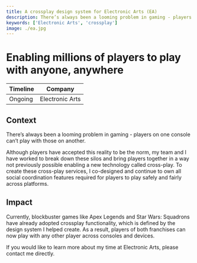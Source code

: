 ```yaml
---
title: A crossplay design system for Electronic Arts (EA)
description: There’s always been a looming problem in gaming - players on one platform can’t play with those one another. Over the years, the technology to make crossplay a reality has significantly matured.
keywords: ['Electronic Arts', 'crossplay']
image: ./ea.jpg
---
```


# Enabling millions of players to play with anyone, anywhere

| Timeline | Company         |
| -------- | --------------- |
| Ongoing  | Electronic Arts |

## Context

There’s always been a looming problem in gaming - players on one console can’t play with those on another.

Although players have accepted this reality to be the norm, my team and I have worked to break down these silos and bring players together in a way not previously possible enabling a new technology called cross-play.
To create these cross-play services, I co-designed and continue to own all social coordination features required for players to play safely and fairly across platforms.

## Impact

Currently, blockbuster games like Apex Legends and Star Wars: Squadrons have already adopted crossplay functionality, which is defined by the design system I helped create. As a result, players of both franchises can now play with any other player across consoles and devices.

If you would like to learn more about my time at Electronic Arts, please contact me directly.
